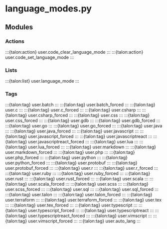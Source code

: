 # language_modes.py

## Modules

### Actions

:::{talon:action} user.code_clear_language_mode
:::
:::{talon:action} user.code_set_language_mode
:::

### Lists

:::{talon:list} user.language_mode
:::

### Tags

:::{talon:tag} user.batch
:::
:::{talon:tag} user.batch_forced
:::
:::{talon:tag} user.c
:::
:::{talon:tag} user.c_forced
:::
:::{talon:tag} user.csharp
:::
:::{talon:tag} user.csharp_forced
:::
:::{talon:tag} user.css
:::
:::{talon:tag} user.css_forced
:::
:::{talon:tag} user.gdb
:::
:::{talon:tag} user.gdb_forced
:::
:::{talon:tag} user.go
:::
:::{talon:tag} user.go_forced
:::
:::{talon:tag} user.java
:::
:::{talon:tag} user.java_forced
:::
:::{talon:tag} user.javascript
:::
:::{talon:tag} user.javascript_forced
:::
:::{talon:tag} user.javascriptreact
:::
:::{talon:tag} user.javascriptreact_forced
:::
:::{talon:tag} user.lua
:::
:::{talon:tag} user.lua_forced
:::
:::{talon:tag} user.markdown
:::
:::{talon:tag} user.markdown_forced
:::
:::{talon:tag} user.php
:::
:::{talon:tag} user.php_forced
:::
:::{talon:tag} user.python
:::
:::{talon:tag} user.python_forced
:::
:::{talon:tag} user.protobuf
:::
:::{talon:tag} user.protobuf_forced
:::
:::{talon:tag} user.r
:::
:::{talon:tag} user.r_forced
:::
:::{talon:tag} user.ruby
:::
:::{talon:tag} user.ruby_forced
:::
:::{talon:tag} user.rust
:::
:::{talon:tag} user.rust_forced
:::
:::{talon:tag} user.scala
:::
:::{talon:tag} user.scala_forced
:::
:::{talon:tag} user.scss
:::
:::{talon:tag} user.scss_forced
:::
:::{talon:tag} user.sql
:::
:::{talon:tag} user.sql_forced
:::
:::{talon:tag} user.talon
:::
:::{talon:tag} user.talon_forced
:::
:::{talon:tag} user.terraform
:::
:::{talon:tag} user.terraform_forced
:::
:::{talon:tag} user.tex
:::
:::{talon:tag} user.tex_forced
:::
:::{talon:tag} user.typescript
:::
:::{talon:tag} user.typescript_forced
:::
:::{talon:tag} user.typescriptreact
:::
:::{talon:tag} user.typescriptreact_forced
:::
:::{talon:tag} user.vimscript
:::
:::{talon:tag} user.vimscript_forced
:::
:::{talon:tag} user.auto_lang
:::
